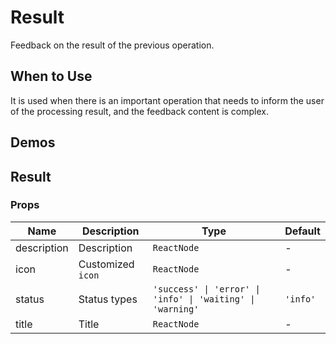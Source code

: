 # Result

Feedback on the result of the previous operation.

## When to Use

It is used when there is an important operation that needs to inform the user of the processing result, and the feedback content is complex.

## Demos

<code src="./demos/demo1.tsx"></code>

## Result

### Props

| Name | Description | Type | Default |
| --- | --- | --- | --- |
| description | Description | `ReactNode` | - |
| icon | Customized `icon` | `ReactNode` | - |
| status | Status types | `'success' \| 'error' \| 'info' \| 'waiting' \| 'warning'` | `'info'` |
| title | Title | `ReactNode` | - |
